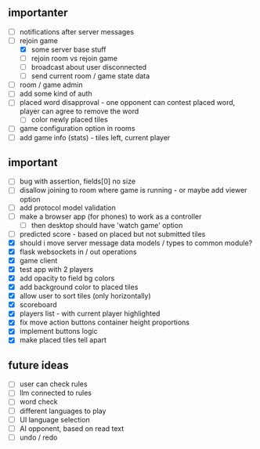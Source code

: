 ## importanter

- [ ] notifications after server messages
- [ ] rejoin game
  - [x] some server base stuff
  - [ ] rejoin room vs rejoin game
  - [ ] broadcast about user disconnected
  - [ ] send current room / game state data
- [ ] room / game admin
- [ ] add some kind of auth
- [ ] placed word disapproval - one opponent can contest placed word, player can agree to remove the word
  - [ ] color newly placed tiles
- [ ] game configuration option in rooms
- [ ] add game info (stats) - tiles left, current player

## important

- [ ] bug with assertion, fields[0] no size
- [ ] disallow joining to room where game is running - or maybe add viewer option
- [ ] add protocol model validation
- [ ] make a browser app (for phones) to work as a controller
  - [ ] then desktop should have 'watch game' option
- [ ] predicted score - based on placed but not submitted tiles
- [x] should i move server message data models / types to common module?
- [x] flask websockets in / out operations
- [x] game client
- [x] test app with 2 players
- [x] add opacity to field bg colors
- [x] add background color to placed tiles
- [x] allow user to sort tiles (only horizontally)
- [x] scoreboard
- [x] players list - with current player highlighted
- [x] fix move action buttons container height proportions
- [x] implement buttons logic
- [x] make placed tiles tell apart

## future ideas

- [ ] user can check rules
- [ ] llm connected to rules
- [ ] word check
- [ ] different languages to play
- [ ] UI language selection
- [ ] AI opponent, based on read text
- [ ] undo / redo
